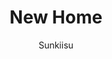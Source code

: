 ---
media: "images/art/azwald/banshee_pit.png"
title: New Home
author: Sunkiisu
desc: Two colonists look out across <i>Banshee Pit</i>.
---